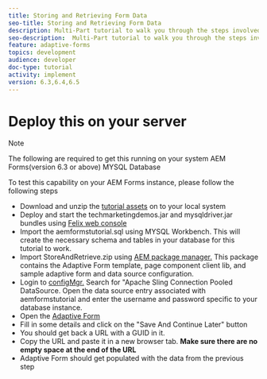 ```yaml
---
title: Storing and Retrieving Form Data
seo-title: Storing and Retrieving Form Data
description: Multi-Part tutorial to walk you through the steps involved in storing and retrieving form data
seo-description:  Multi-Part tutorial to walk you through the steps involved in storing and retrieving form data
feature: adaptive-forms
topics: development
audience: developer
doc-type: tutorial
activity: implement
version: 6.3,6.4,6.5
---
```


# Deploy this on your server

>[!NOTE]
The following are required to get this running on your system
AEM Forms(version 6.3 or above)
MYSQL Database

To test this capability on your AEM Forms instance, please follow the following steps

* Download and unzip the [tutorial assets](assets/store-retrieve-form-data) on to your local system
* Deploy and start the techmarketingdemos.jar and mysqldriver.jar bundles using [Felix web console](http://localhost:4502/system/console/configMgr)
* Import the aemformstutorial.sql using MYSQL Workbench. This will create the necessary schema and tables in your database for this tutorial to work.
* Import StoreAndRetrieve.zip using [AEM package manager.](http://localhost:4502/crx/packmgr/index.jsp) This package contains the Adaptive Form template, page component client lib, and sample adaptive form and data source configuration. 
* Login to [configMgr.](http://localhost:4502/system/console/configMgr) Search for "Apache Sling Connection Pooled DataSource. Open the data source entry associated with aemformstutorial and enter the username and password specific to your database instance.
* Open the [Adaptive Form](http://localhost:4502/content/dam/formsanddocuments/demostoreandretrieveformdata/jcr:content?wcmmode=disabled)
* Fill in some details and click on the "Save And Continue Later" button
* You should get back a URL with a GUID in it.
* Copy the URL and paste it in a new browser tab. **Make sure there are no empty space at the end of the URL**
* Adaptive Form should get populated with the data from the previous step